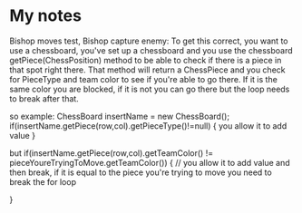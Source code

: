 # My notes

Bishop moves test, Bishop capture enemy:
To get this correct, you want to use a chessboard, you've set up a chessboard and you use the chessboard getPiece(ChessPosition) method to be able to check if there is a piece in that spot right there. That method will return a ChessPiece and you check for PieceType and team color to see if you're able to go there. If it is the same color you are blocked, if it is not you can go there but the loop needs to break after that.

so example:
ChessBoard insertName = new ChessBoard();
if(insertName.getPiece(row,col).getPieceType()!=null) {
	you allow it to add value
}

but if(insertName.getPiece(row,col).getTeamColor() != pieceYoureTryingToMove.getTeamColor()) {
//	you allow it to add value and then break, if it is equal to the piece you're trying to move you need to break the for loop

}
